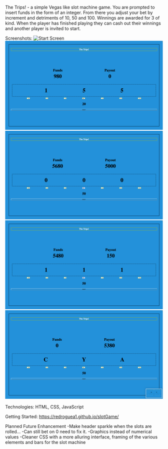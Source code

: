  The Trips! - a simple Vegas like slot machine game.  You are prompted to insert funds in the form of an integer. From there you adjust your bet by increment and detriments of 10, 50 and 100. Winnings are awarded for 3 of kind. When the player has finished playing they can cash out their winnings and another player is invited to start. 

Screenshots: 
    ![Start Screen](imgs/Start)
    ![Betting](imgs/Bet.png)
    ![Win1](imgs/Win000.png)
    ![Win2](imgs/Win111.png)
    ![Reset](imgs/Endgame.png)

Technologies:
    HTML, CSS, JavaScript

Getting Started:
    https://redroguea1.github.io/slotGame/


Planned Future Enhancement
    -Make header sparkle when the slots are rolled... 
    -Can still bet on 0 need to fix it. 
    -Graphics instead of numerical values
    -Cleaner CSS with a more alluring interface, framing of the various elements and bars for the slot machine

